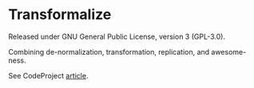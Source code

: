 Transformalize
==============
Released under GNU General Public License, version 3 (GPL-3.0).

Combining de-normalization, transformation, replication, and awesome-ness.

See CodeProject [article](http://www.codeproject.com/Articles/658971/Transformalizing-NorthWind).

